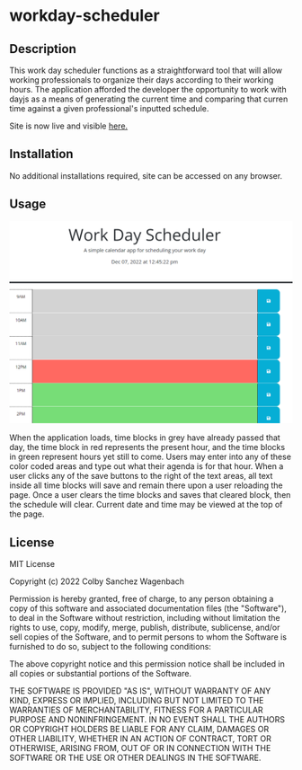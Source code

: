 # workday-scheduler

## Description
This work day scheduler functions as a straightforward tool that will allow working professionals to organize their days according to their working hours. The application afforded the developer the opportunity to work with dayjs as a means of generating the current time and comparing that curren time against a given professional's inputted schedule.  

Site is now live and visible [here.](https://csanchezwagenbach.github.io/workday-scheduler/)

## Installation
No additional installations required, site can be accessed on any browser. 

## Usage
![Work Day Scheduler](./Assets/Images/Screenshot_20221207_124528.png)

When the application loads, time blocks in grey have already passed that day, the time block in red represents the present hour, and the time blocks in green represent hours yet still to come. Users may enter into any of these color coded areas and type out what their agenda is for that hour. When a user clicks any of the save buttons to the right of the text areas, all text inside all time blocks will save and remain there upon a user reloading the page. Once a user clears the time blocks and saves that cleared block, then the schedule will clear. Current date and time may be viewed at the top of the page.

## License
MIT License

Copyright (c) 2022 Colby Sanchez Wagenbach

Permission is hereby granted, free of charge, to any person obtaining a copy
of this software and associated documentation files (the "Software"), to deal
in the Software without restriction, including without limitation the rights
to use, copy, modify, merge, publish, distribute, sublicense, and/or sell
copies of the Software, and to permit persons to whom the Software is
furnished to do so, subject to the following conditions:

The above copyright notice and this permission notice shall be included in all
copies or substantial portions of the Software.

THE SOFTWARE IS PROVIDED "AS IS", WITHOUT WARRANTY OF ANY KIND, EXPRESS OR
IMPLIED, INCLUDING BUT NOT LIMITED TO THE WARRANTIES OF MERCHANTABILITY,
FITNESS FOR A PARTICULAR PURPOSE AND NONINFRINGEMENT. IN NO EVENT SHALL THE
AUTHORS OR COPYRIGHT HOLDERS BE LIABLE FOR ANY CLAIM, DAMAGES OR OTHER
LIABILITY, WHETHER IN AN ACTION OF CONTRACT, TORT OR OTHERWISE, ARISING FROM,
OUT OF OR IN CONNECTION WITH THE SOFTWARE OR THE USE OR OTHER DEALINGS IN THE
SOFTWARE.

